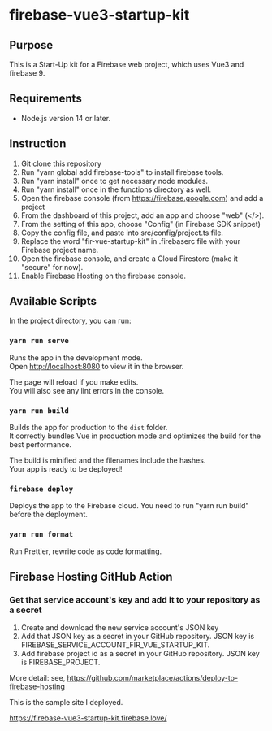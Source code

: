 # firebase-vue3-startup-kit

## Purpose

This is a Start-Up kit for a Firebase web project, which uses Vue3 and firebase 9.

## Requirements 

- Node.js version 14 or later.

## Instruction

1. Git clone this repository
2. Run "yarn global add firebase-tools" to install firebase tools. 
3. Run "yarn install" once to get necessary node modules.
4. Run "yarn install" once in the functions directory as well.
5. Open the firebase console (from https://firebase.google.com) and add a project
6. From the dashboard of this project, add an app and choose "web" (</>).
7. From the setting of this app, choose "Config" (in Firebase SDK snippet)
8. Copy the config file, and paste into src/config/project.ts file.  
9. Replace the word "fir-vue-startup-kit" in .firebaserc file with your Firebase project name.
10. Open the firebase console, and create a Cloud Firestore (make it "secure" for now).
11. Enable Firebase Hosting on the firebase console.

## Available Scripts

In the project directory, you can run:

### `yarn run serve`

Runs the app in the development mode.<br>
Open [http://localhost:8080](http://localhost:8080) to view it in the browser.

The page will reload if you make edits.<br>
You will also see any lint errors in the console.

### `yarn run build`

Builds the app for production to the `dist` folder.<br>
It correctly bundles Vue in production mode and optimizes the build for the best performance.

The build is minified and the filenames include the hashes.<br>
Your app is ready to be deployed!

### `firebase deploy`

Deploys the app to the Firebase cloud. You need to run "yarn run build" before the deployment.

### `yarn run format`

Run Prettier, rewrite code as code formatting.

## Firebase Hosting GitHub Action

### Get that service account's key and add it to your repository as a secret

1. Create and download the new service account's JSON key
2. Add that JSON key as a secret in your GitHub repository. JSON key is FIREBASE_SERVICE_ACCOUNT_FIR_VUE_STARTUP_KIT.
3. Add firebase project id as a secret in your GitHub repository.  JSON key is FIREBASE_PROJECT.


More detail: see, https://github.com/marketplace/actions/deploy-to-firebase-hosting

This is the sample site I deployed.

https://firebase-vue3-startup-kit.firebase.love/